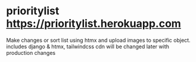 # prioritylist   https://prioritylist.herokuapp.com
Make changes or sort list using htmx and upload images to specific object. includes django & htmx, tailwindcss cdn will be changed later with production changes
